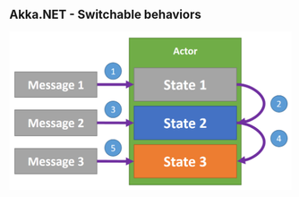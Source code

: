 ## Akka.NET - Switchable behaviors

![Switchable Behaviors](/content/patterns/modern/actor-model/akka/switchable-behaviors/switchable-behaviors.png)

